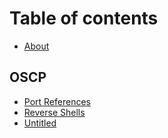 # Table of contents

* [About](README.md)

## OSCP

* [Port References](oscp/untitled-1.md)
* [Reverse Shells](oscp/untitled.md)
* [Untitled](oscp/untitled-2.md)

